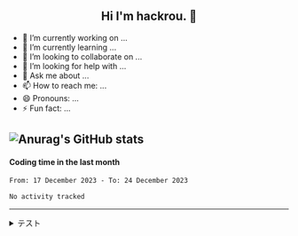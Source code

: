 <h2 align="center">Hi I'm hackrou. 👋</h2>

- 🔭 I’m currently working on ...
- 🌱 I’m currently learning ...
- 👯 I’m looking to collaborate on ...
- 🤔 I’m looking for help with ...
- 💬 Ask me about ...
- 📫 How to reach me: ...
- 😄 Pronouns: ...
- ⚡ Fun fact: ...

![Anurag's GitHub stats](https://github-readme-stats.vercel.app/api?username=Hayashikotarou&&show_icons=true&count_private=true&bg_color=303446&text_color=c6d0f5&icon_color=ca9ee6&title_color=81c8be)
---
#### Coding time in the last month

<!--START_SECTION:waka-->

```txt
From: 17 December 2023 - To: 24 December 2023

No activity tracked
```

<!--END_SECTION:waka-->

---
<details>
<summary>テスト</summary><div> 
  
  - aaa 
  - bbb 
  - ccc 
  
</div></details>
